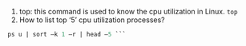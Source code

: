 1)	top:  this command is used to know the cpu utilization in Linux. `top`
3)	How to list top ‘5’ cpu utilization processes? 
``` ps –auxf | sort –nr –k 3 | head –5
ps u | sort –k 1 –r | head –5 ```
